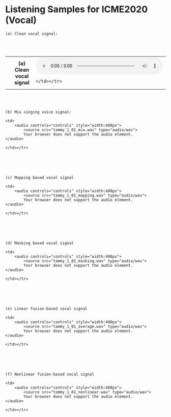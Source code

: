 <body>

<h1>Listening Samples for ICME2020 (Vocal)</h1>



    (a) Clean vocal signal:
<br>
<br>
  <table style="width:100%">
	
  <tbody><tr>
    <td align="center">
	<th> (a) Clean vocal signal </th>   
    </td>	    
    <td>
    	<audio controls="controls" style="width:400px">
			<source src="tammy_1_01_vocal.wav" type="audio/wav">
			Your browser does not support the audio element.
	</audio>

    </td></tr>
</tbody></table>
<br>
<br>




    (b) Mix singing voice signal:
  <table style="width:100%">
	
  <tbody><tr>

    <td>
    	<audio controls="controls" style="width:400px">
			<source src="tammy_1_01_mix.wav" type="audio/wav">
			Your browser does not support the audio element.
	</audio>

    </td></tr>
</tbody></table>
<br>
<br>


    (c) Mapping based vocal signal
  <table style="width:100%">
	
  <tbody><tr>

    <td>
    	<audio controls="controls" style="width:400px">
			<source src="tammy_1_01_mapping.wav" type="audio/wav">
			Your browser does not support the audio element.
	</audio>

    </td></tr>
</tbody></table>
<br>
<br>


    (d) Masking based vocal signal
  <table style="width:100%">
	
  <tbody><tr>

    <td>
    	<audio controls="controls" style="width:400px">
			<source src="tammy_1_01_masking.wav" type="audio/wav">
			Your browser does not support the audio element.
	</audio>

    </td></tr>
</tbody></table>
<br>
<br>


    (e) Linear fusion-based vocal signal
  <table style="width:100%">
	
  <tbody><tr>

    <td>
    	<audio controls="controls" style="width:400px">
			<source src="tammy_1_01_average.wav" type="audio/wav">
			Your browser does not support the audio element.
	</audio>

    </td></tr>
</tbody></table>
<br>
<br>


    (f) Nonlinear fusion-based vocal signal
  <table style="width:100%">
	
  <tbody><tr>

    <td>
    	<audio controls="controls" style="width:400px">
			<source src="tammy_1_01_nonlinear.wav" type="audio/wav">
			Your browser does not support the audio element.
	</audio>

    </td></tr>
</tbody></table>
<br>
<br>


</body>
